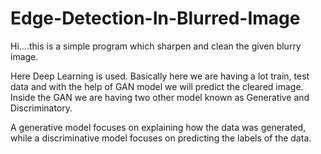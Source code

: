 # Edge-Detection-In-Blurred-Image
Hi....this is a simple program which sharpen and clean the given blurry image.

Here Deep Learning is used. Basically here we are having a lot train, test data and with the help of GAN model we will predict the cleared image. Inside the GAN we are having two other model known as Generative and Discriminatory.

 A generative model focuses on explaining how the data was generated, while a discriminative model focuses on predicting the labels of the data.
